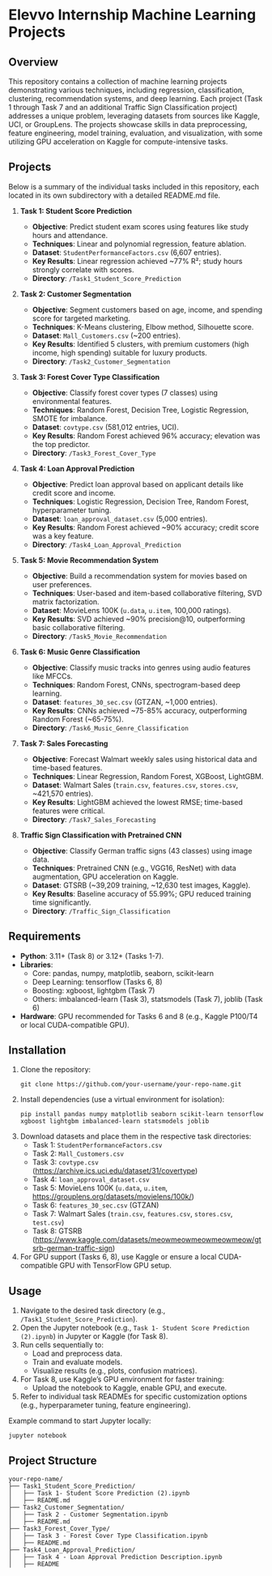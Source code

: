 # Elevvo Internship Machine Learning Projects

## Overview
This repository contains a collection of machine learning projects demonstrating various techniques, including regression, classification, clustering, recommendation systems, and deep learning. Each project (Task 1 through Task 7 and an additional Traffic Sign Classification project) addresses a unique problem, leveraging datasets from sources like Kaggle, UCI, or GroupLens. The projects showcase skills in data preprocessing, feature engineering, model training, evaluation, and visualization, with some utilizing GPU acceleration on Kaggle for compute-intensive tasks.

## Projects
Below is a summary of the individual tasks included in this repository, each located in its own subdirectory with a detailed README.md file.

1. **Task 1: Student Score Prediction**
   - **Objective**: Predict student exam scores using features like study hours and attendance.
   - **Techniques**: Linear and polynomial regression, feature ablation.
   - **Dataset**: `StudentPerformanceFactors.csv` (6,607 entries).
   - **Key Results**: Linear regression achieved ~77% R²; study hours strongly correlate with scores.
   - **Directory**: `/Task1_Student_Score_Prediction`

2. **Task 2: Customer Segmentation**
   - **Objective**: Segment customers based on age, income, and spending score for targeted marketing.
   - **Techniques**: K-Means clustering, Elbow method, Silhouette score.
   - **Dataset**: `Mall_Customers.csv` (~200 entries).
   - **Key Results**: Identified 5 clusters, with premium customers (high income, high spending) suitable for luxury products.
   - **Directory**: `/Task2_Customer_Segmentation`

3. **Task 3: Forest Cover Type Classification**
   - **Objective**: Classify forest cover types (7 classes) using environmental features.
   - **Techniques**: Random Forest, Decision Tree, Logistic Regression, SMOTE for imbalance.
   - **Dataset**: `covtype.csv` (581,012 entries, UCI).
   - **Key Results**: Random Forest achieved 96% accuracy; elevation was the top predictor.
   - **Directory**: `/Task3_Forest_Cover_Type`

4. **Task 4: Loan Approval Prediction**
   - **Objective**: Predict loan approval based on applicant details like credit score and income.
   - **Techniques**: Logistic Regression, Decision Tree, Random Forest, hyperparameter tuning.
   - **Dataset**: `loan_approval_dataset.csv` (5,000 entries).
   - **Key Results**: Random Forest achieved ~90% accuracy; credit score was a key feature.
   - **Directory**: `/Task4_Loan_Approval_Prediction`

5. **Task 5: Movie Recommendation System**
   - **Objective**: Build a recommendation system for movies based on user preferences.
   - **Techniques**: User-based and item-based collaborative filtering, SVD matrix factorization.
   - **Dataset**: MovieLens 100K (`u.data`, `u.item`, 100,000 ratings).
   - **Key Results**: SVD achieved ~90% precision@10, outperforming basic collaborative filtering.
   - **Directory**: `/Task5_Movie_Recommendation`

6. **Task 6: Music Genre Classification**
   - **Objective**: Classify music tracks into genres using audio features like MFCCs.
   - **Techniques**: Random Forest, CNNs, spectrogram-based deep learning.
   - **Dataset**: `features_30_sec.csv` (GTZAN, ~1,000 entries).
   - **Key Results**: CNNs achieved ~75-85% accuracy, outperforming Random Forest (~65-75%).
   - **Directory**: `/Task6_Music_Genre_Classification`

7. **Task 7: Sales Forecasting**
   - **Objective**: Forecast Walmart weekly sales using historical data and time-based features.
   - **Techniques**: Linear Regression, Random Forest, XGBoost, LightGBM.
   - **Dataset**: Walmart Sales (`train.csv`, `features.csv`, `stores.csv`, ~421,570 entries).
   - **Key Results**: LightGBM achieved the lowest RMSE; time-based features were critical.
   - **Directory**: `/Task7_Sales_Forecasting`

8. **Traffic Sign Classification with Pretrained CNN**
   - **Objective**: Classify German traffic signs (43 classes) using image data.
   - **Techniques**: Pretrained CNN (e.g., VGG16, ResNet) with data augmentation, GPU acceleration on Kaggle.
   - **Dataset**: GTSRB (~39,209 training, ~12,630 test images, Kaggle).
   - **Key Results**: Baseline accuracy of 55.99%; GPU reduced training time significantly.
   - **Directory**: `/Traffic_Sign_Classification`

## Requirements
- **Python**: 3.11+ (Task 8) or 3.12+ (Tasks 1-7).
- **Libraries**:
  - Core: pandas, numpy, matplotlib, seaborn, scikit-learn
  - Deep Learning: tensorflow (Tasks 6, 8)
  - Boosting: xgboost, lightgbm (Task 7)
  - Others: imbalanced-learn (Task 3), statsmodels (Task 7), joblib (Task 6)
- **Hardware**: GPU recommended for Tasks 6 and 8 (e.g., Kaggle P100/T4 or local CUDA-compatible GPU).

## Installation
1. Clone the repository:
   ```
   git clone https://github.com/your-username/your-repo-name.git
   ```
2. Install dependencies (use a virtual environment for isolation):
   ```
   pip install pandas numpy matplotlib seaborn scikit-learn tensorflow xgboost lightgbm imbalanced-learn statsmodels joblib
   ```
3. Download datasets and place them in the respective task directories:
   - Task 1: `StudentPerformanceFactors.csv`
   - Task 2: `Mall_Customers.csv`
   - Task 3: `covtype.csv` (https://archive.ics.uci.edu/dataset/31/covertype)
   - Task 4: `loan_approval_dataset.csv`
   - Task 5: MovieLens 100K (`u.data`, `u.item`, https://grouplens.org/datasets/movielens/100k/)
   - Task 6: `features_30_sec.csv` (GTZAN)
   - Task 7: Walmart Sales (`train.csv`, `features.csv`, `stores.csv`, `test.csv`)
   - Task 8: GTSRB (https://www.kaggle.com/datasets/meowmeowmeowmeowmeow/gtsrb-german-traffic-sign)
4. For GPU support (Tasks 6, 8), use Kaggle or ensure a local CUDA-compatible GPU with TensorFlow GPU setup.

## Usage
1. Navigate to the desired task directory (e.g., `/Task1_Student_Score_Prediction`).
2. Open the Jupyter notebook (e.g., `Task 1- Student Score Prediction (2).ipynb`) in Jupyter or Kaggle (for Task 8).
3. Run cells sequentially to:
   - Load and preprocess data.
   - Train and evaluate models.
   - Visualize results (e.g., plots, confusion matrices).
4. For Task 8, use Kaggle’s GPU environment for faster training:
   - Upload the notebook to Kaggle, enable GPU, and execute.
5. Refer to individual task READMEs for specific customization options (e.g., hyperparameter tuning, feature engineering).

Example command to start Jupyter locally:
```
jupyter notebook
```

## Project Structure
```
your-repo-name/
├── Task1_Student_Score_Prediction/
│   ├── Task 1- Student Score Prediction (2).ipynb
│   ├── README.md
├── Task2_Customer_Segmentation/
│   ├── Task 2 - Customer Segmentation.ipynb
│   ├── README.md
├── Task3_Forest_Cover_Type/
│   ├── Task 3 - Forest Cover Type Classification.ipynb
│   ├── README.md
├── Task4_Loan_Approval_Prediction/
│   ├── Task 4 - Loan Approval Prediction Description.ipynb
│   ├── README